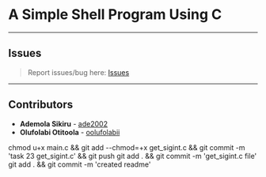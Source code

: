 # A Simple Shell Program Using C

---

## Issues

> Report issues/bug here: [Issues](https://github.com/oolufolabii/simple_shell/issues)

---

## Contributors

+ **Ademola Sikiru** - [ade2002](https://github.com/Ade2002/)
+ **Olufolabi Otitoola** - [oolufolabii](github.com/oolufolabii/)


chmod u+x main.c && git add --chmod=+x get_sigint.c && git commit -m 'task 23 get_sigint.c' && git push
git add .  && git commit -m 'get_sigint.c file'
git add . && git commit -m 'created readme'
